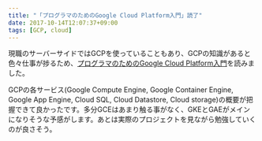 ```yaml
---
title: "「プログラマのためのGoogle Cloud Platform入門」読了"
date: 2017-10-14T12:07:37+09:00
tags: [GCP, cloud]
---
```


現職のサーバーサイドではGCPを使っていることもあり、GCPの知識があると色々仕事が捗るため、[プログラマのためのGoogle Cloud Platform入門](https://www.amazon.co.jp//dp/4798137146/)を読みました。

GCPの各サービス(Google Compute Engine, Google Container Engine, Google App Engine, Cloud SQL, Cloud Datastore, Cloud storage)の概要が把握できて良かったです。多分GCEはあまり触る事がなく、GKEとGAEがメインになりそうな予感がします。あとは実際のプロジェクトを見ながら勉強していくのが良さそう。
